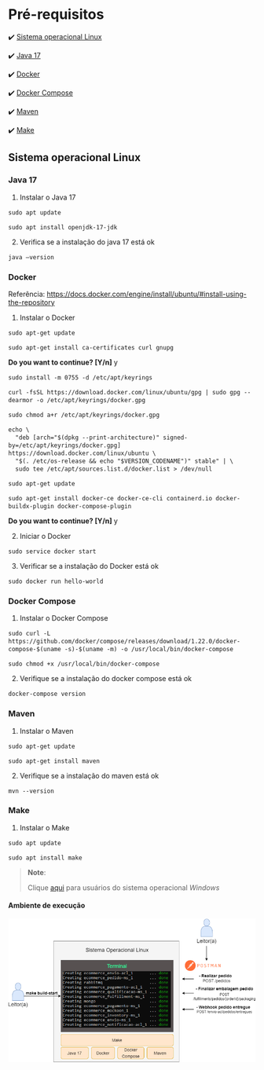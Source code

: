 <h1>Pré-requisitos</h1>

:heavy_check_mark: [Sistema operacional Linux](#sistema-operacional-linux)

:heavy_check_mark: [Java 17](#java-dezessete)

:heavy_check_mark: [Docker](#docker)

:heavy_check_mark: [Docker Compose](#docker-compose)

:heavy_check_mark: [Maven](#maven)

:heavy_check_mark: [Make](#make)

## Sistema operacional Linux 

### Java 17

1. Instalar o Java 17

```
sudo apt update
```

```
sudo apt install openjdk-17-jdk
```

2. Verifica se a instalação do java 17 está ok

```
java –version
```

### Docker

Referência: https://docs.docker.com/engine/install/ubuntu/#install-using-the-repository

1. Instalar o Docker

```
sudo apt-get update
```

```
sudo apt-get install ca-certificates curl gnupg
```
**Do you want to continue? [Y/n]** y
	
```
sudo install -m 0755 -d /etc/apt/keyrings
```

```
curl -fsSL https://download.docker.com/linux/ubuntu/gpg | sudo gpg --dearmor -o /etc/apt/keyrings/docker.gpg
```

```
sudo chmod a+r /etc/apt/keyrings/docker.gpg
```

```
echo \
  "deb [arch="$(dpkg --print-architecture)" signed-by=/etc/apt/keyrings/docker.gpg] https://download.docker.com/linux/ubuntu \
  "$(. /etc/os-release && echo "$VERSION_CODENAME")" stable" | \
  sudo tee /etc/apt/sources.list.d/docker.list > /dev/null
```

```
sudo apt-get update
```

```
sudo apt-get install docker-ce docker-ce-cli containerd.io docker-buildx-plugin docker-compose-plugin
```
**Do you want to continue? [Y/n]** y

2. Iniciar o Docker

```
sudo service docker start
```

3. Verificar se a instalação do Docker está ok

```
sudo docker run hello-world
```

### Docker Compose

1. Instalar o Docker Compose

```
sudo curl -L https://github.com/docker/compose/releases/download/1.22.0/docker-compose-$(uname -s)-$(uname -m) -o /usr/local/bin/docker-compose
```

```
sudo chmod +x /usr/local/bin/docker-compose
```

2. Verifique se a instalação do docker compose está ok

```
docker-compose version
```

### Maven

1. Instalar o Maven

```
sudo apt-get update
```

```
sudo apt-get install maven
```

2. Verifique se a instalação do maven está ok

```
mvn --version
```

### Make

1. Instalar o Make

```
sudo apt update
```

```
sudo apt install make
```

>
> **Note**:
> 
> Clique <a href="para-usuarios-windows.md">aqui</a> para usuários do sistema operacional _Windows_
> 

#### Ambiente de execução

<img src="/cap10/imagens/ambiente-execucao.png">